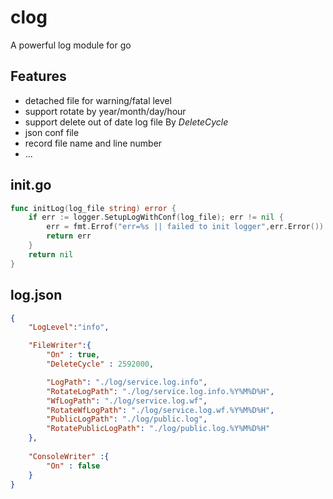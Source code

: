# clog
A powerful log module for go

## Features 
* detached file for warning/fatal level
* support rotate by year/month/day/hour
* support delete out of date log file By *DeleteCycle* 
* json conf file
* record file name and line number
* ...

## init.go

```go
func initLog(log_file string) error {
	if err := logger.SetupLogWithConf(log_file); err != nil {
        err = fmt.Errof("err=%s || failed to init logger",err.Error())
        return err
    }
    return nil
}
```
## log.json
```json
{
    "LogLevel":"info",

    "FileWriter":{
        "On" : true,
        "DeleteCycle" : 2592000,

        "LogPath": "./log/service.log.info",
        "RotateLogPath": "./log/service.log.info.%Y%M%D%H",
        "WfLogPath": "./log/service.log.wf",
        "RotateWfLogPath": "./log/service.log.wf.%Y%M%D%H",
        "PublicLogPath": "./log/public.log",
        "RotatePublicLogPath": "./log/public.log.%Y%M%D%H"
    },
    
    "ConsoleWriter" :{
        "On" : false
    }
}
```


